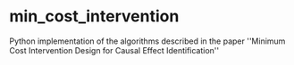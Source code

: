 # min_cost_intervention
Python implementation of the algorithms described in the paper ''Minimum Cost Intervention Design for Causal Effect Identification''

